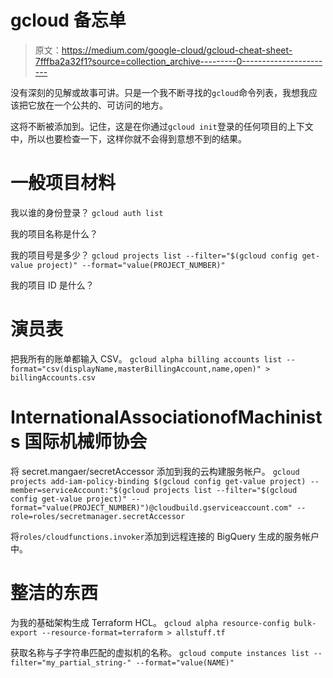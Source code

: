 # gcloud 备忘单

> 原文：<https://medium.com/google-cloud/gcloud-cheat-sheet-7fffba2a32f1?source=collection_archive---------0----------------------->

没有深刻的见解或故事可讲。只是一个我不断寻找的`gcloud`命令列表，我想我应该把它放在一个公共的、可访问的地方。

这将不断被添加到。记住，这是在你通过`gcloud init`登录的任何项目的上下文中，所以也要检查一下，这样你就不会得到意想不到的结果。

# 一般项目材料

我以谁的身份登录？
`gcloud auth list`

我的项目名称是什么？


我的项目号是多少？
`gcloud projects list --filter="$(gcloud config get-value project)" --format="value(PROJECT_NUMBER)"`

我的项目 ID 是什么？


# 演员表

把我所有的账单都输入 CSV。
`gcloud alpha billing accounts list --format="csv(displayName,masterBillingAccount,name,open)" > billingAccounts.csv`

# InternationalAssociationofMachinists 国际机械师协会

将 secret.mangaer/secretAccessor 添加到我的云构建服务帐户。
`gcloud projects add-iam-policy-binding $(gcloud config get-value project) --member=serviceAccount:"$(gcloud projects list --filter="$(gcloud config get-value project)" --format="value(PROJECT_NUMBER)")@cloudbuild.gserviceaccount.com" --role=roles/secretmanager.secretAccessor`

将`roles/cloudfunctions.invoker`添加到远程连接的 BigQuery 生成的服务帐户中。

# 整洁的东西

为我的基础架构生成 Terraform HCL。
`gcloud alpha resource-config bulk-export --resource-format=terraform > allstuff.tf`

获取名称与子字符串匹配的虚拟机的名称。
`gcloud compute instances list --filter="my_partial_string-" --format="value(NAME)"`